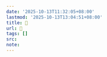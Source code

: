 ```yaml
---
date: '2025-10-13T11:32:05+08:00'
lastmod: '2025-10-13T13:04:51+08:00'
title: 󰫬
url: 󰫬
tags: []
src:
note:
---
```


